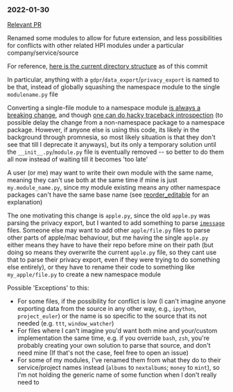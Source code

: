 ### 2022-01-30

[Relevant PR](https://github.com/seanbreckenridge/HPI/pull/18)

Renamed some modules to allow for future extension, and less possibilities for conflicts with other related HPI modules under a particular company/service/source

For reference, [here is the current directory structure](https://github.com/seanbreckenridge/HPI/tree/eb425e653918d68eb9d41da29e791fe1ba554dc7/my) as of this commit

In particular, anything with a `gdpr`/`data_export`/`privacy_export` is named to be that, instead of globally squashing the namespace module to the single `modulename.py` file

Converting a single-file module to a namespace module [is always a breaking change](https://github.com/karlicoss/promnesia/pull/225#issuecomment-819773697), and though [one can do hacky traceback introspection](https://github.com/karlicoss/HPI/blob/master/my/reddit/__init__.py) (to possible delay the change from a non-namespace package to a namespace package. However, if anyone else is using this code, its likely in the background through promnesia, so most likely situation is that they don't see that till I deprecate it anyways), but its only a temporary solution until the `__init__.py`/`module.py` file is eventually removed -- so better to do them all now instead of waiting till it becomes 'too late'

A user (or me) may want to write their own module with the same name, meaning they can't use both at the same time if mine is just `my.module_name.py`, since my module existing means any other namespace packages can't have the same base name (see [reorder_editable](https://github.com/seanbreckenridge/reorder_editable) for an explanation)

The one motivating this change is `apple.py`, since the old `apple.py` was parsing the privacy export, but I wanted to add something to parse [`imessage`](https://github.com/seanbreckenridge/HPI/commit/e361ce8182d8be8b331875078ad17605d3f80a50) files. Someone else may want to add other `apple/file.py` files to parse other parts of apple/mac behaviour, but me having the single `apple.py` either means they have to have their repo before mine on their path (but doing so means they overwrite the current `apple.py` file, so they cant use that to parse their privacy export, even if they were trying to do something else entirely), or they have to rename their code to something like `my_apple/file.py` to create a new namespace module

Possible 'Exceptions' to this:

- For some files, if the possibility for conflict is low (I can't imagine anyone exporting data from the source in any other way, e.g., `ipython`, `project_euler`) or the name is so specific to the source that its not needed (e.g. `ttt`, `window_watcher`)
- For files where I can't imagine you'd want both mine and your/custom implementation the same time, e.g. if you override `bash`, `zsh`, you're probably creating your own solution to parse that source, and don't need mine (If that's not the case, feel free to open an issue)
- For some of my modules, I've renamed them from what they do to their service/project names instead (`albums` to `nextalbums`; `money` to `mint`), so I'm not holding the generic name of some function when I don't really need to
